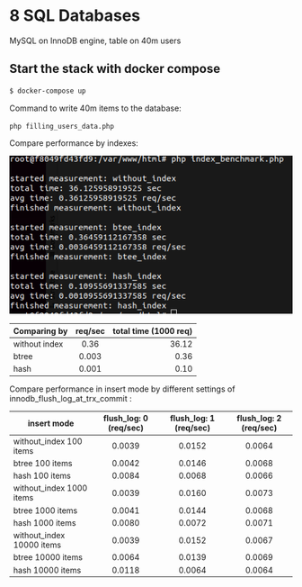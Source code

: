 # 8 SQL Databases

MySQL on InnoDB engine, table on 40m users

## Start the stack with docker compose

```bash
$ docker-compose up
```

Command to write 40m items to the database:

`php filling_users_data.php`

Compare performance by indexes:

![Example of requests](./indexes.png?raw=true "Example of requests")

| Comparing by  | req/sec |      total time (1000 req) |
|---------------|:-------:|---------------------------:|
| without index |  0.36   |                      36.12 |
| btree         |  0.003  |                       0.36 |
| hash          |  0.001  |                       0.10 |


Compare performance in insert mode by different settings of innodb_flush_log_at_trx_commit :

| insert mode               | flush_log: 0 (req/sec) |  flush_log: 1 (req/sec) |  flush_log: 2 (req/sec) |
|---------------------------|:---------------:|:--------------:|:--------------:|
| without_index 100 items   | 0.0039   | 0.0152  | 0.0064  |
| btree 100 items   | 0.0042   | 0.0146  | 0.0068  |
| hash 100 items   | 0.0084   | 0.0068  | 0.0066  |
| without_index 1000 items  | 0.0039   | 0.0160  | 0.0073  |
| btree 1000 items  | 0.0041   | 0.0144  | 0.0068  |
| hash 1000 items  | 0.0080   | 0.0072  | 0.0071  |
| without_index 10000 items | 0.0039   | 0.0152  | 0.0067  |
| btree 10000 items | 0.0064   | 0.0139  | 0.0069  |
| hash 10000 items | 0.0118   | 0.0064  | 0.0064  |
